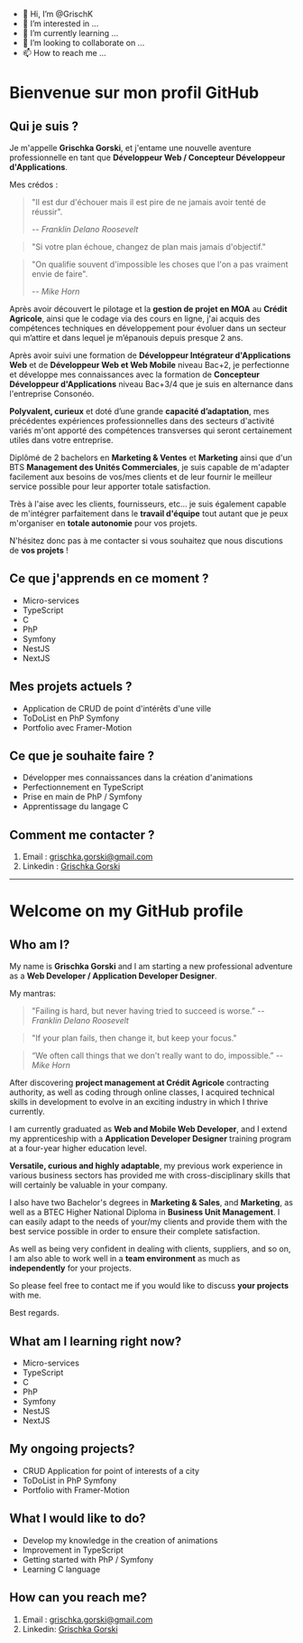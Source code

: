 - 👋 Hi, I’m @GrischK
- 👀 I’m interested in ...
- 🌱 I’m currently learning ...
- 💞️ I’m looking to collaborate on ...
- 📫 How to reach me ...

<!---
GrischK/GrischK is a ✨ special ✨ repository because its `README.md` (this file) appears on your GitHub profile.
You can click the Preview link to take a look at your changes.
--->

# Bienvenue sur mon profil GitHub

## Qui je suis ?
Je m'appelle **Grischka Gorski**, et j'entame une nouvelle aventure professionnelle en tant que **Développeur Web / Concepteur Développeur d'Applications**.

Mes crédos : 

> "Il est dur d'échouer mais il est pire de ne jamais avoir tenté de réussir".
> 
> -- <cite>Franklin Delano Roosevelt</cite>

> "Si votre plan échoue, changez de plan mais jamais d'objectif."

> "On qualifie souvent d'impossible les choses que l'on a pas vraiment envie de faire".
>
> -- <cite>Mike Horn</cite>

Après avoir découvert le pilotage et la **gestion de projet en MOA** au **Crédit Agricole**, ainsi que le codage via des cours en ligne, j'ai acquis des compétences techniques en développement pour évoluer dans un secteur qui m’attire et dans lequel je m’épanouis depuis presque 2 ans. 

Après avoir suivi une formation de **Développeur Intégrateur d'Applications Web** et de **Développeur Web et Web Mobile** niveau Bac+2, je perfectionne et développe mes connaissances avec la formation de **Concepteur Développeur d'Applications** niveau Bac+3/4 que je suis en alternance dans l'entreprise Consonéo.

**Polyvalent, curieux** et doté d’une grande **capacité d’adaptation**, mes précédentes expériences professionnelles dans des secteurs d'activité variés m'ont apporté des compétences transverses qui seront certainement utiles dans votre entreprise.

Diplômé de 2 bachelors en **Marketing & Ventes** et **Marketing** ainsi que d'un BTS **Management des Unités Commerciales**, je suis capable de m'adapter facilement aux besoins de vos/mes clients et de leur fournir le meilleur service possible pour leur apporter totale satisfaction.

Très à l'aise avec les clients, fournisseurs, etc... je suis également capable de m'intégrer parfaitement dans le **travail d'équipe** tout autant que je peux m'organiser en **totale autonomie** pour vos projets. 

N'hésitez donc pas à me contacter si vous souhaitez que nous discutions de **vos projets** !

## Ce que j'apprends en ce moment ?
- Micro-services
- TypeScript
- C
- PhP
- Symfony
- NestJS
- NextJS

## Mes projets actuels ? 
- Application de CRUD de point d'intérêts d'une ville
- ToDoList en PhP Symfony
- Portfolio avec Framer-Motion
  
## Ce que je souhaite faire ?
- Développer mes connaissances dans la création d'animations
- Perfectionnement en TypeScript
- Prise en main de PhP / Symfony
- Apprentissage du langage C

## Comment me contacter ?
1. Email : <grischka.gorski@gmail.com>
2. Linkedin : [Grischka Gorski](www.linkedin.com/in/grischka-gorski-gg)

************************************************************************************************************************************************


# Welcome on my GitHub profile

## Who am I?
My name is **Grischka Gorski** and I am starting a new professional adventure as a **Web Developer / Application Developer Designer**.

My mantras:
> "Failing is hard, but never having tried to succeed is worse.” 
> -- <cite>Franklin Delano Roosevelt</cite>

> "If your plan fails, then change it, but keep your focus."

>“We often call things that we don't really want to do, impossible.” 
> -- <cite>Mike Horn</cite>

After discovering **project management at Crédit Agricole** contracting authority, as well as coding through online classes, I acquired technical skills in development to evolve in an exciting industry in which I thrive currently.

I am currently graduated as **Web and Mobile Web Developer**, and I extend my apprenticeship with a **Application Developer Designer** training program at a four-year higher education level.

**Versatile, curious and highly adaptable**, my previous work experience in various business sectors has provided me with cross-disciplinary skills that will certainly be valuable in your company.

I also have two Bachelor's degrees in **Marketing & Sales**, and **Marketing**, as well as a BTEC Higher National Diploma in **Business Unit Management**. I can easily adapt to the needs of your/my clients and provide them with the best service possible in order to ensure their complete satisfaction.

As well as being very confident in dealing with clients, suppliers, and so on, I am also able to work well in a **team environment** as much as **independently** for your projects.

So please feel free to contact me if you would like to discuss **your projects** with me.

Best regards.

## What am I learning right now?
- Micro-services
- TypeScript
- C
- PhP
- Symfony
- NestJS
- NextJS

## My ongoing projects?
- CRUD Application for point of interests of a city
- ToDoList in PhP Symfony
- Portfolio with Framer-Motion

## What I would like to do?
- Develop my knowledge in the creation of animations
- Improvement in TypeScript
- Getting started with PhP / Symfony
- Learning C language

## How can you reach me?
1. Email : <grischka.gorski@gmail.com>
2. Linkedin: [Grischka Gorski](www.linkedin.com/in/grischka-gorski-gg)
